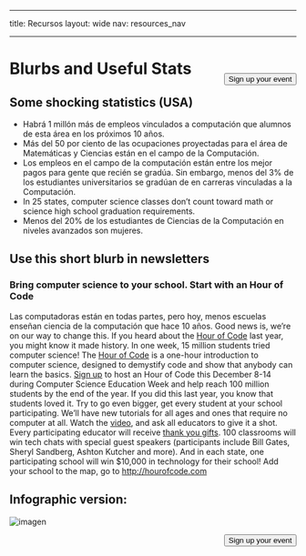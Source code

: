 * * *

title: Recursos layout: wide nav: resources_nav

* * *

[<button style="float: right; margin-top: 50px">Sign up your event</button>](/#join)

# Blurbs and Useful Stats

## Some shocking statistics (USA)

  * Habrá 1 millón más de empleos vinculados a computación que alumnos de esta área en los próximos 10 años.
  * Más del 50 por ciento de las ocupaciones proyectadas para el área de Matemáticas y Ciencias están en el campo de la Computación. 
  * Los empleos en el campo de la computación están entre los mejor pagos para gente que recién se gradúa. Sin embargo, menos del 3% de los estudiantes universitarios se gradúan de en carreras vinculadas a la Computación.
  * In 25 states, computer science classes don’t count toward math or science high school graduation requirements. 
  * Menos del 20% de los estudiantes de Ciencias de la Computación en niveles avanzados son mujeres.

## Use this short blurb in newsletters

### Bring computer science to your school. Start with an Hour of Code

Las computadoras están en todas partes, pero hoy, menos escuelas enseñan ciencia de la computación que hace 10 años. Good news is, we’re on our way to change this. If you heard about the [Hour of Code](<%= hoc_uri('/') %>) last year, you might know it made history. In one week, 15 million students tried computer science! The [Hour of Code](<%= hoc_uri('/') %>) is a one-hour introduction to computer science, designed to demystify code and show that anybody can learn the basics. [Sign up](<%= hoc_uri('/') %>) to host an Hour of Code this December 8-14 during Computer Science Education Week and help reach 100 million students by the end of the year. If you did this last year, you know that students loved it. Try to go even bigger, get every student at your school participating. We’ll have new tutorials for all ages and ones that require no computer at all. Watch the [video](<%= hoc_uri('/') %>), and ask all educators to give it a shot. Every participating educator will receive [thank you gifts](<%= hoc_uri('/us/prizes') %>). 100 classrooms will win tech chats with special guest speakers (participants include Bill Gates, Sheryl Sandberg, Ashton Kutcher and more). And in each state, one participating school will win $10,000 in technology for their school! Add your school to the map, go to <http://hourofcode.com>

## Infographic version:

![imagen](http://code.org/images/fit-8000/Code.org_infographic.png)

<a style="display: block" href="/#join"><button style="float: right;">Sign up your event</button></a>